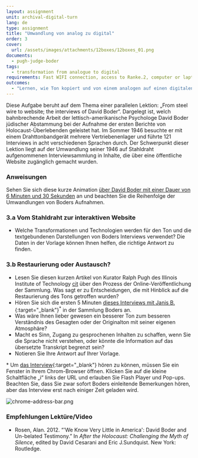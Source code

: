 ```yaml
---
layout: assignment
unit: archival-digital-turn
lang: de
type: assignment
title: "Umwandlung von analog zu digital"
order: 3
cover: 
  url: /assets/images/attachments/12boxes/12boxes_01.png
documents:
  - pugh-judge-boder
tags:
  - transformation from analogue to digital
requirements: Fast WIFI connection, access to Ranke.2, computer or laptop, application on laptop or computer to view video,
outcomes:
  - "Lernen, wie Ton kopiert und von einem analogen auf einen digitalen Träger überspielt werden kann"
---
```


Diese Aufgabe beruht auf dem Thema einer parallelen Lektion: „From steel wire to website; the interviews of David Boder“. Dargelegt ist, welch bahnbrechende Arbeit der lettisch-amerikanische Psychologe David Boder jüdischer Abstammung bei der Aufnahme der ersten Berichte von Holocaust-Überlebenden geleistet hat. Im Sommer 1946 besuchte er mit einem Drahttonbandgerät mehrere Vertriebenenlager und führte 121 Interviews in acht verschiedenen Sprachen durch. Der Schwerpunkt dieser Lektion liegt auf der Umwandlung seiner 1946 auf Stahldraht aufgenommenen Interviewsammlung in Inhalte, die über eine öffentliche Website zugänglich gemacht wurden.

<!-- more -->

<!-- briefing-student -->

### Anweisungen
<!-- section-contents -->

Sehen Sie sich diese kurze Animation [über David Boder mit einer Dauer von 6 Minuten und 30 Sekunden](../boder/#c-clip.de) an und beachten Sie die Reihenfolge der Umwandlungen von Boders Aufnahmen.

<!-- section -->

### 3.a Vom Stahldraht zur interaktiven Website
<!-- section-contents -->

- Welche Transformationen und Technologien werden für den Ton und die textgebundenen Darstellungen von Boders Interviews verwendet? Die Daten in der Vorlage können Ihnen helfen, die richtige Antwort zu finden.

<!-- section -->

### 3.b Restaurierung oder Austausch?
<!-- section-contents -->

- Lesen Sie diesen kurzen Artikel von Kurator Ralph Pugh des Illinois Institute of Technology [cit](pugh-judge-boder) über den Prozess der Online-Veröffentlichung der Sammlung. Was sagt er zu Entscheidungen, die mit Hinblick auf die Restaurierung des Tons getroffen wurden?
- Hören Sie sich die ersten 5 Minuten [dieses Interviews mit Janis B.](http://voices.iit.edu/audio.php?doc=bJanis){:target="_blank"}<sup>*</sup> in der Sammlung Boders an.
- Was wäre Ihnen lieber gewesen  ein besserer Ton zum besseren Verständnis des Gesagten oder der Originalton mit seiner eigenen Atmosphäre?
- Macht es Sinn, Zugang zu gesprochenen Inhalten zu schaffen, wenn Sie die Sprache nicht verstehen, oder könnte die Information auf das übersetzte Transkript begrenzt sein?
- Notieren Sie Ihre Antwort auf Ihrer Vorlage.

\* Um [das Interview](http://voices.iit.edu/audio.php?doc=bJanis){:target="_blank"} hören zu können, müssen Sie ein Fenster in Ihrem Chrom-Browser öffnen. Klicken Sie auf die kleine Schaltfläche „i“ links der URL und erlauben Sie Flash Player und Pop-ups. Beachten Sie, dass Sie zwar sofort Boders einleitende Bemerkungen hören, aber das Interview erst nach einiger Zeit geladen wird.

![chrome-address-bar.png](../../../assets/images/chrome-address-bar.png)

<!-- section -->

### Empfehlungen Lektüre/Video
<!-- section-contents -->

- Rosen, Alan. 2012. “'We Know Very Little in America': David Boder and Un-belated Testimony.” In *After the Holocaust: Challenging the Myth of Silence*, edited by David Cesarani and Eric J.Sundquist. New York: Routledge.

<!-- briefing-teacher -->
